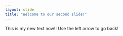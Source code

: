 ```yaml
---
layout: slide
title: "Welcome to our second slide!"
---
```

This is my new text now!!
Use the left arrow to go back!
